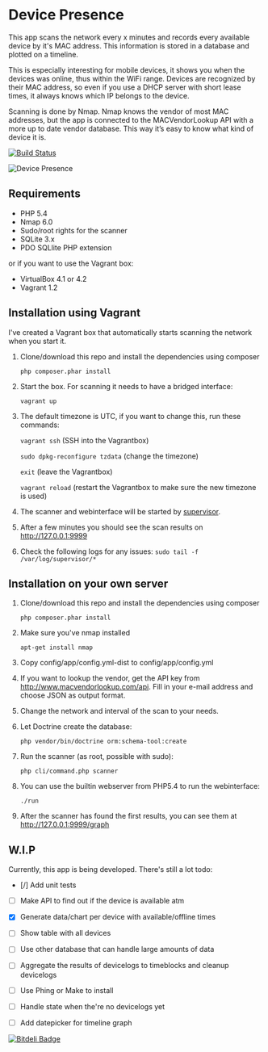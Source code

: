 Device Presence
===============
This app scans the network every x minutes and records every available device by it's MAC address.
This information is stored in a database and plotted on a timeline.

This is especially interesting for mobile devices, it shows you when the devices was online, thus within the WiFi range.
Devices are recognized by their MAC address, so even if you use a DHCP server with short lease times, it always knows which IP belongs to the device.

Scanning is done by Nmap. Nmap knows the vendor of most MAC addresses, but the app is connected to the MACVendorLookup API with a more up to date vendor database.
This way it’s easy to know what kind of device it is.

[![Build Status](https://travis-ci.org/TrafeX/DevicePresence.png?branch=master)](https://travis-ci.org/TrafeX/DevicePresence)

![Device Presence](http://www.trafex.nl/wp-content/uploads/2013/08/devicepresence.png "Device Presence screenshot")

Requirements
------------

- PHP 5.4
- Nmap 6.0
- Sudo/root rights for the scanner
- SQLite 3.x
- PDO SQLlite PHP extension

or if you want to use the Vagrant box:

- VirtualBox 4.1 or 4.2
- Vagrant 1.2

Installation using Vagrant
-------------------------
I've created a Vagrant box that automatically starts scanning the network when you start it.

1. Clone/download this repo and install the dependencies using composer

    ```php composer.phar install```

2. Start the box. For scanning it needs to have a bridged interface:

    ```vagrant up```

3. The default timezone is UTC, if you want to change this, run these commands:

    ```vagrant ssh``` (SSH into the Vagrantbox)
    
    ```sudo dpkg-reconfigure tzdata``` (change the timezone)
    
    ```exit``` (leave the Vagrantbox)
    
    ```vagrant reload``` (restart the Vagrantbox to make sure the new timezone is used)
    

4. The scanner and webinterface will be started by [supervisor](http://supervisord.org/).
5. After a few minutes you should see the scan results on http://127.0.0.1:9999

6. Check the following logs for any issues:
    ```sudo tail -f /var/log/supervisor/*```


Installation on your own server
----------------------------

1. Clone/download this repo and install the dependencies using composer

    ```php composer.phar install```

2. Make sure you've nmap installed

    ```apt-get install nmap```

3. Copy config/app/config.yml-dist to config/app/config.yml
4. If you want to lookup the vendor, get the API key from http://www.macvendorlookup.com/api. Fill in your e-mail address and choose JSON as output format.
5. Change the network and interval of the scan to your needs.
6. Let Doctrine create the database:

    ```php vendor/bin/doctrine orm:schema-tool:create```

7. Run the scanner (as root, possible with sudo):

    ```php cli/command.php scanner```

8. You can use the builtin webserver from PHP5.4 to run the webinterface:

    ``` ./run ```

9. After the scanner has found the first results, you can see them at
http://127.0.0.1:9999/graph


W.I.P
-----

Currently, this app is being developed.
There's still a lot todo:


- [/] Add unit tests
- [ ] Make API to find out if the device is available atm
- [X] Generate data/chart per device with available/offline times
- [ ] Show table with all devices
- [ ] Use other database that can handle large amounts of data
- [ ] Aggregate the results of devicelogs to timeblocks and cleanup devicelogs
- [ ] Use Phing or Make to install
- [ ] Handle state when the're no devicelogs yet
- [ ] Add datepicker for timeline graph


[![Bitdeli Badge](https://d2weczhvl823v0.cloudfront.net/TrafeX/devicepresence/trend.png)](https://bitdeli.com/free "Bitdeli Badge")

